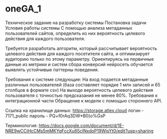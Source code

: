# oneGA_1
Техническое задание
на разработку системы 
Постановка задачи
Условия работы системы
С помощью анализа метаданных пользователей сайтов, определить из них вероятность целевого действия для каждого пользователя.




Требуется разработать алгоритм, который рассчитывает вероятность целевого действия для каждого посетителя сайта, и оптимизирует аудиторию только по этому параметру. Ориентируясь на первичные данные из метрики и систем сбора конверсий нейросеть обучается выявлять устойчивые паттерны поведения.

Требования к системе следующие:
На вход подается метаданные различных пользователей (база составляет порядке 1 млн записей и 65 столбцов в формате csv)
На выходе вероятность целевого действия пользователя с точностью предсказания не менее 80%.
Требования к интеграционной части
 Обращение к модели с помощью стороннего API.

Cсылка на хранилище данных: 
https://storage.atlex.cloud
логин  -  7171_public
пароль - PQ+f0rAq3DW*B0)o%GsP

Терминология:
https://docs.google.com/document/d/1E-NRE9wCCiHcCMs5mMKYqFccXu65clNxdoP19WisYt0/edit?usp=sharing

